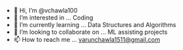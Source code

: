 - 👋 Hi, I’m @vchawla100
- 👀 I’m interested in ... Coding
- 🌱 I’m currently learning ... Data Structures and Algorithms
- 💞️ I’m looking to collaborate on ... ML assisting projects
- 📫 How to reach me ... varunchawla1511@gmail.com

<!---
vchawla100/vchawla100 is a ✨ special ✨ repository because its `README.md` (this file) appears on your GitHub profile.
You can click the Preview link to take a look at your changes.
--->
